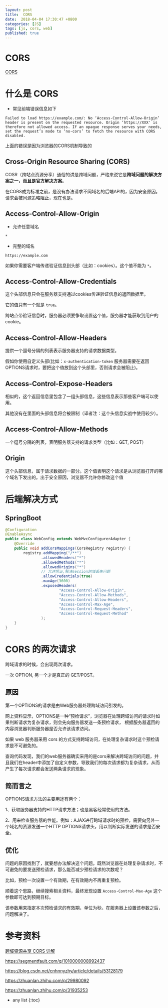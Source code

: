 ```yaml
---
layout: post
title:  CORS
date:  2018-04-04 17:30:47 +0800
categories: [JS]
tags: [js, cors, web]
published: true
---
```


# CORS

[CORS](https://developer.mozilla.org/zh-CN/docs/Web/HTTP/Access_control_CORS)

# 什么是 CORS

- 常见前端错误信息如下

```
Failed to load https://example.com/: No ‘Access-Control-Allow-Origin’ header is present on the requested resource. Origin ‘https://XXX' is therefore not allowed access. If an opaque response serves your needs, set the request’s mode to ‘no-cors’ to fetch the resource with CORS disabled.
```

上面的错误是因为浏览器的CORS机制导致的

## Cross-Origin Resource Sharing (CORS)

COSR（跨站点资源分享）通俗的讲是跨域问题，严格来说它是**跨域问题的解决方案之一，而且是官方解决方案**。
   
在CORS成为标准之前，是没有办法请求不同域名的后端API的，因为安全原因。请求会被同源策略阻止，现在也是。

## Access-Control-Allow-Origin

- 允许任意域名

`*`

- 完整的域名

```
https://example.com
```

如果你需要客户端传递验证信息到头部（比如：cookies）。这个值不能为 `*`。

## Access-Control-Allow-Credentials

这个头部信息只会在服务器支持通过cookies传递验证信息的返回数据里。

它的值只有一个就是 `true`。

跨站点带验证信息时，服务器必须要争取设置这个值，服务器才能获取到用户的cookie。

## Access-Control-Allow-Headers

提供一个逗号分隔的列表表示服务器支持的请求数据类型。

假如你使用自定义头部(比如：`x-authentication-token` 服务器需要在返回OPTIONS请求时，要把这个值放到这个头部里，否则请求会被阻止)。

## Access-Control-Expose-Headers

相似的，这个返回信息里包含了一组头部信息，这些信息表示那些客户端可以使用。

其他没有在里面的头部信息将会被限制（译者注：这个头信息实战中使用较少）。

## Access-Control-Allow-Methods

一个逗号分隔的列表，表明服务器支持的请求类型（比如：GET, POST）

## Origin

这个头部信息，属于请求数据的一部分。这个值表明这个请求是从浏览器打开的哪个域名下发出的。出于安全原因，浏览器不允许你修改这个值


# 后端解决方式

## SpringBoot

```java
@Configuration
@EnableAsync
public class WebConfig extends WebMvcConfigurerAdapter {
    @Override
    public void addCorsMappings(CorsRegistry registry) {
        registry.addMapping("/**")
                .allowedHeaders("*")
                .allowedMethods("*")
                .allowedOrigins("*")
                // 允许凭证,解决session跨域丢失问题
                .allowCredentials(true)
                .maxAge(3600)
                .exposedHeaders(
                        "Access-Control-Allow-Origin",
                        "Access-Control-Allow-Methods",
                        "Access-Control-Allow-Headers",
                        "Access-Control-Max-Age",
                        "Access-Control-Request-Headers",
                        "Access-Control-Request-Method"
                );
    }
}
```


# CORS 的两次请求

跨域请求的时候，会出现两次请求。

一次 OPTION, 另一个才是真正的 GET/POST。

## 原因

第一个OPTIONS的请求是由Web服务器处理跨域访问引发的。

网上资料显示，OPTIONS是一种“预检请求”，浏览器在处理跨域访问的请求时如果判断请求为复杂请求，则会先向服务器发送一条预检请求，
根据服务器返回的内容浏览器判断服务器是否允许该请求访问。

如果 web 服务器采用 cors 的方式支持跨域访问，在处理复杂请求时这个预检请求是不可避免的。

查询代码发现，我们的web服务器确实采用的是cors来解决跨域访问的问题，并且我们在header中添加了自定义参数，导致我们的每次请求都为复杂请求，从而产生了每次请求都会发送两条请求的现象。

## 简而言之

OPTIONS请求方法的主要用途有两个：

1、获取服务器支持的HTTP请求方法；也是黑客经常使用的方法。

2、用来检查服务器的性能。例如：AJAX进行跨域请求时的预检，需要向另外一个域名的资源发送一个HTTP OPTIONS请求头，用以判断实际发送的请求是否安全。

## 优化

问题的原因找到了，就要想办法解决这个问题。既然浏览器在处理复杂请求时，不可避免的要发送预检请求，那么能否减少预检请求的次数呢？

比如，预检一次设置一个有效期，在有效期内不再重复预检。

顺着这个思路，继续搜索相关资料，最终发现设置 `Access-Control-Max-Age` 这个参数即可达到预期目标。

该参数用来指定本次预检请求的有效期，单位为秒。在服务器上设置该参数之后，问题解决了。

# 参考资料

[跨域资源共享 CORS 详解](http://www.ruanyifeng.com/blog/2016/04/cors.html)

https://segmentfault.com/q/1010000008992437

https://blog.csdn.net/cnhnnyzhy/article/details/53128179

https://zhuanlan.zhihu.com/p/29980092

https://zhuanlan.zhihu.com/p/31935253

* any list
{:toc}